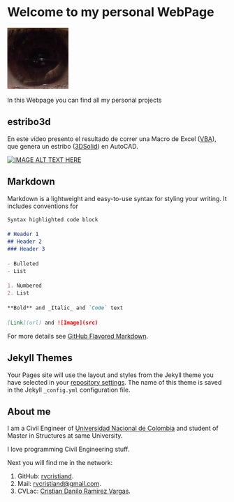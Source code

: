# Welcome to my personal WebPage

![Me](me.jpg)

In this Webpage you can find all my personal projects

## estribo3d

En este vídeo presento el resultado de correr una Macro de Excel ([VBA](https://en.wikipedia.org/wiki/Visual_Basic_for_Applications)), que genera un estribo ([3DSolid](http://help.autodesk.com/view/ACD/2018/ENU/?guid=GUID-4EC0355F-A91B-4ADA-A346-05CCCD22259B#GUID-4EC0355F-A91B-4ADA-A346-05CCCD22259B)) en AutoCAD.

[![IMAGE ALT TEXT HERE](http://img.youtube.com/vi/watch?v=jcjDSDG5ffg/0.jpg)](http://www.youtube.com/watch?v=jcjDSDG5ffg)

## Markdown

Markdown is a lightweight and easy-to-use syntax for styling your writing. It includes conventions for

```markdown
Syntax highlighted code block

# Header 1
## Header 2
### Header 3

- Bulleted
- List

1. Numbered
2. List

**Bold** and _Italic_ and `Code` text

[Link](url) and ![Image](src)
```

For more details see [GitHub Flavored Markdown](https://guides.github.com/features/mastering-markdown/).

## Jekyll Themes

Your Pages site will use the layout and styles from the Jekyll theme you have selected in your [repository settings](https://github.com/rvcristiand/rvcristiand.github.io/settings). The name of this theme is saved in the Jekyll `_config.yml` configuration file.

## About me
I am a Civil Engineer of [Universidad Nacional de Colombia](http://unal.edu.co) and student of Master in Structures at same University.

I love programming Civil Engineering stuff.

Next you will find me in the network:

1. GitHub: [rvcristiand](https://github.com/rvcristiand).
2. Mail: [rvcristiand@gmail.com](mailto:rvcristiand@gmail.com).
3. CVLac: [Cristian Danilo Ramirez Vargas](http://scienti.colciencias.gov.co:8081/cvlac/visualizador/generarCurriculoCv.do?cod_rh=0000122390).
